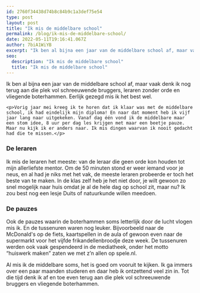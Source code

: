 ```yaml
---
id: 2760f34438d74b8c84b9c1a3def75e54
type: post
layout: post
title: "Ik mis de middelbare school"
permalink: /blog/ik-mis-de-middelbare-school/
date: 2022-05-11T19:16:41.067Z
author: 7biA1WiYB
excerpt: "Ik ben al bijna een jaar van de middelbare school af, maar vaak denk ik nog terug aan die plek vol schreeuwende bruggers, leraren zonder orde en vliegende boterhammen. Eerlijk gezegd mis ik het best wel.  "
seo:
  description: "Ik mis de middelbare school"
  title: "Ik mis de middelbare school"
---
```

Ik ben al bijna een jaar van de middelbare school af, maar vaak denk ik nog terug aan die plek vol schreeuwende bruggers, leraren zonder orde en vliegende boterhammen. Eerlijk gezegd mis ik het best wel.  

    <p>Vorig jaar mei kreeg ik te horen dat ik klaar was met de middelbare school, ik had eindelijk mijn diploma! En naar dat moment heb ik vijf jaar lang naar uitgekeken. Vanaf dag één vond ik de middelbare maar een stom idee, 8 uur per dag les krijgen met maar een beetje pauze. Maar nu kijk ik er anders naar. Ik mis dingen waarvan ik nooit gedacht had die te missen.</p>
<h3><b>De leraren</b></h3>
<p>Ik mis de leraren het meeste: van de leraar die geen orde kon houden tot mijn allerliefste mentor. Om de 50 minuten stond er weer iemand voor je neus, en al had je niks met het vak, de meeste leraren probeerde er toch het beste van te maken. In de klas zelf heb je het niet door, je wilt gewoon zo snel mogelijk naar huis omdat je al de hele dag op school zit, maar nu? Ik zou best nog een lesje Duits of natuurkunde willen meedoen.</p>
<h3><strong>De pauzes</strong></h3>
<p>Ook de pauzes waarin de boterhammen soms letterlijk door de lucht vlogen mis ik. En de tussenuren waren nog leuker. Bijvoorbeeld naar de McDonald's op de fiets, kaartspellen in de aula of gewoon even naar de supermarkt voor het vijfde frikandellenbroodje deze week. De tussenuren werden ook vaak gespendeerd in de mediatheek, onder het motto  “huiswerk maken” zaten we met z’n allen op spele.nl.</p>
<p>Al mis ik de middelbare soms, het is goed om vooruit te kijken. Ik ga immers over een paar maanden studeren en daar heb ik ontzettend veel zin in. Tot die tijd denk ik af en toe even terug aan die plek vol schreeuwende bruggers en vliegende boterhammen.</p>  
